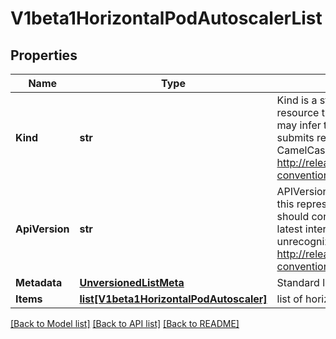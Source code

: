 # V1beta1HorizontalPodAutoscalerList

## Properties
Name | Type | Description | Notes
------------ | ------------- | ------------- | -------------
**Kind** | **str** | Kind is a string value representing the REST resource this object represents. Servers may infer this from the endpoint the client submits requests to. Cannot be updated. In CamelCase. More info: http://releases.k8s.io/HEAD/docs/devel/api-conventions.md#types-kinds | [optional] 
**ApiVersion** | **str** | APIVersion defines the versioned schema of this representation of an object. Servers should convert recognized schemas to the latest internal value, and may reject unrecognized values. More info: http://releases.k8s.io/HEAD/docs/devel/api-conventions.md#resources | [optional] 
**Metadata** | [**UnversionedListMeta**](UnversionedListMeta.md) | Standard list metadata. | [optional] 
**Items** | [**list[V1beta1HorizontalPodAutoscaler]**](V1beta1HorizontalPodAutoscaler.md) | list of horizontal pod autoscaler objects. | 

[[Back to Model list]](../README.md#documentation-for-models) [[Back to API list]](../README.md#documentation-for-api-endpoints) [[Back to README]](../README.md)


